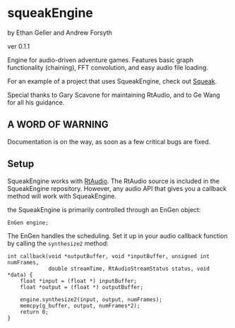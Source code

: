 squeakEngine
============
by Ethan Geller and Andrew Forsyth

ver 0.1.1

Engine for audio-driven adventure games. Features basic graph functionality (chaining), FFT convolution, and easy audio file loading.

For an example of a project that uses SqueakEngine, check out [Squeak](https://github.com/felakuti4life/squeak).

Special thanks to Gary Scavone for maintaining RtAudio, and to Ge Wang for all his guidance.

A WORD OF WARNING
-----------------
Documentation is on the way, as soon as a few critical bugs are fixed.

Setup
----

SqueakEngine works with [RtAudio](https://www.music.mcgill.ca/~gary/rtaudio/). The RtAudio source is included in the SqueakEngine repository. However, any audio API that gives you a callback method will work with SqueakEngine.

the SqueakEngine is primarily controlled through an EnGen object:

`EnGen engine;`

The EnGen handles the scheduling. Set it up in your audio callback function by calling the `synthesize2` method:

```
int callback(void *outputBuffer, void *inputBuffer, unsigned int numFrames,
             double streamTime, RtAudioStreamStatus status, void *data) {
    float *input = (float *) inputBuffer;
    float *output = (float *) outputBuffer;
    
    engine.synthesize2(input, output, numFrames);
    memcpy(g_buffer, output, numFrames*2);
    return 0;
}
```
